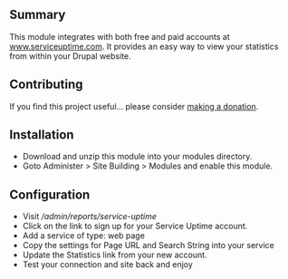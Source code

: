 ## Summary

This module integrates with both free and paid accounts at
www.serviceuptime.com. It provides an easy way to view your statistics from
within your Drupal website.

## Contributing

If you find this project useful... please consider [making a donation](https://www.paypal.com/cgi-bin/webscr?cmd=_s-xclick&hosted_button_id=4E5KZHDQCEUV8&item_name=Gratitude%20for%20aklump%2Fservice_uptime).

## Installation

* Download and unzip this module into your modules directory.
* Goto Administer > Site Building > Modules and enable this module.

## Configuration

* Visit _/admin/reports/service-uptime_
* Click on the link to sign up for your Service Uptime account.
* Add a service of type: web page
* Copy the settings for Page URL and Search String into your service
* Update the Statistics link from your new account.
* Test your connection and site back and enjoy
